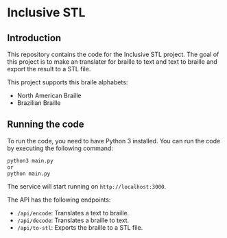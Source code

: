 # Inclusive STL

## Introduction

This repository contains the code for the Inclusive STL project. The goal of this project is to make an translater for braille to text and text to braille and export the result to a STL file.

This project supports this braile alphabets:

- North American Braille
- Brazilian Braille

## Running the code

To run the code, you need to have Python 3 installed. You can run the code by executing the following command:

```bash
python3 main.py
or
python main.py
```

The service will start running on `http://localhost:3000`.

The API has the following endpoints:

- `/api/encode`: Translates a text to braille.
- `/api/decode`: Translates a braille to text.
- `/api/to-stl`: Exports the braille to a STL file.